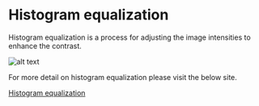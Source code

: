 # Histogram equalization

Histogram equalization is a process for adjusting the image intensities to enhance the contrast.

![alt text](https://upload.wikimedia.org/wikipedia/commons/c/ca/Histogrammeinebnung.png) <br>

For more detail on histogram equalization please visit the below site.

[Histogram equalization](https://www.math.uci.edu/icamp/courses/math77c/demos/hist_eq.pdf)

